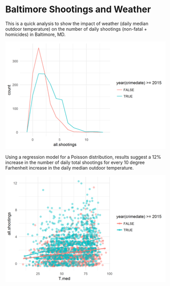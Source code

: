 # Baltimore Shootings and Weather

This is a quick analysis to show the impact of weather (daily median outdoor temperature) on the number of daily shootings (non-fatal + homicides) in Baltimore, MD.

![Poisson](img/poisson.png "Poisson distributions of total shootings for pre-2015 and post-2015.")

Using a regression model for a Poisson distribution, results suggest a 12% increase in the number of daily total shootings for every 10 degree Farhenheit increase in the daily median outdoor temperature.

![Trends](img/trends.png "Linear trends of total shootings with daily median temperature (degrees Fahrenheit).")